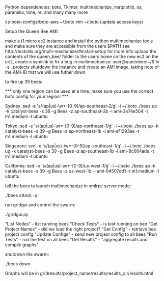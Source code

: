 Python dependencies: boto, Tkinter, multimechanize, matplotlib, os, paramiko, time, re, and many many more

cp boto-configs/boto-aws ~/.boto
vim ~/.boto (update access keys)

Setup the Queen Bee AMI:

make a t1.micro ec2 instance and install the python multimechanize tools and make sure they are accessible from the users $PATH
see http://testutils.org/multi-mechanize/#install-setup for more info
upload the contents of the queen_bee/ folder to the users home on the new ec2
on the ec2, create a symlink to fix a bug in multimechanize: user@queenbee:~/$ ln -s . projects
shutdown the instance and create an AMI image, taking note of the AMI-ID that we will use futher down

to fire up 39 bees:

*** only one region can be used at a time, make sure you use the correct boto config for your region! ***

Sydney:
sed -e 's/\(ap\|us\)-\w*-[0-9]/ap-southeast-2/g' -i ~/.boto
./bees up -k catalyst-bees -s 39 -g Bees -z ap-southeast-2b -i ami-3e74e504 -t m1.medium -l ubuntu

Tokyo:
sed -e 's/\(ap\|us\)-\w*-[0-9]/ap-northeast-1/g' -i ~/.boto
./bees up -k catalyst-bees -s 39 -g Bees -z ap-northeast-1b -i ami-af1293ae -t m1.medium -l ubuntu

Singapore:
sed -e 's/\(ap\|us\)-\w*-[0-9]/ap-southeast-1/g' -i ~/.boto
./bees up -k catalyst-bees -s 39 -g Bees -z ap-southeast-1b -i ami-8c064ade -t m1.medium -l ubuntu

California:
sed -e 's/\(ap\|us\)-\w*-[0-9]/us-west-1/g' -i ~/.boto
./bees up -k catalyst-bees -s 39 -g Bees -z us-west-1b -i ami-94507dd1 -t m1.medium -l ubuntu

tell the bees to launch multimechanize in xmlrpc server mode:

./bees attack -p <project>

run gridgui and control the swarm:

./gridgui.py

"List Nodes" - list running bees
"Check Tests" - is test running on bee
"Get Project Names" - did we load the right project?
"Get Config" - retrieve bee project config
"Update Configs" - send new project config to all bees
"Run Tests" - run the test on all bees
"Get Results" - "aggregate results and compile graphs"

shutdown the swarm:

./bees down


Graphs will be in gridresults/project_name/results/results_dir/results.html

